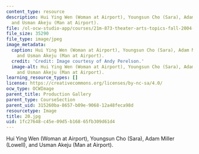 ```yaml
---
content_type: resource
description: Hui Ying Wen (Woman at Airport), Youngsun Cho (Sara), Adam Miller (Lowell),
  and Usman Akeju (Man at Airport).
file: /ol-ocw-studio-app/courses/21m-873-theater-arts-topics-fall-2004-january-iap-2005/1fc27648c45e09d5b16865fb309d61d4_20.jpg
file_size: 35290
file_type: image/jpeg
image_metadata:
  caption: Hui Ying Wen (Woman at Airport), Youngsun Cho (Sara), Adam Miller (Lowell),
    and Usman Akeju (Man at Airport).
  credit: 'Credit: Image courtesy of Andy Perelson.'
  image-alt: Hui Ying Wen (Woman at Airport), Youngsun Cho (Sara), Adam Miller (Lowell),
    and Usman Akeju (Man at Airport).
learning_resource_types: []
license: https://creativecommons.org/licenses/by-nc-sa/4.0/
ocw_type: OCWImage
parent_title: Production Gallery
parent_type: CourseSection
parent_uid: 315260ba-8657-b09e-9068-12a48feca98d
resourcetype: Image
title: 20.jpg
uid: 1fc27648-c45e-09d5-b168-65fb309d61d4
---
```

Hui Ying Wen (Woman at Airport), Youngsun Cho (Sara), Adam Miller (Lowell), and Usman Akeju (Man at Airport).